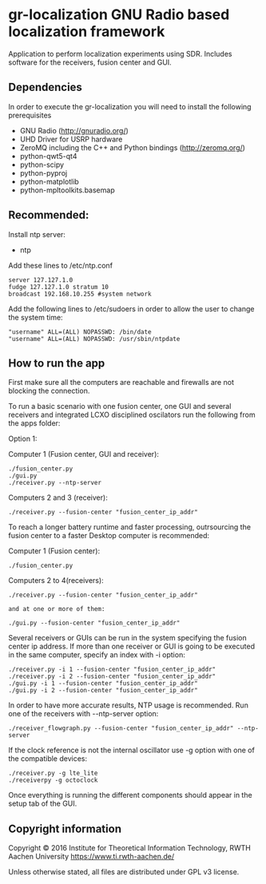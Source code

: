 gr-localization GNU Radio based localization framework
======================================================
Application to perform localization experiments using SDR. Includes software for the receivers, fusion center and GUI.


Dependencies
------------------
In order to execute the gr-localization you will need to install the following prerequisites
- GNU Radio (http://gnuradio.org/)
- UHD Driver for USRP hardware
- ZeroMQ including the C++ and Python bindings (http://zeromq.org/)
- python-qwt5-qt4
- python-scipy
- python-pyproj
- python-matplotlib
- python-mpltoolkits.basemap


Recommended:
--------------
Install ntp server:
- ntp

Add these lines to /etc/ntp.conf

    server 127.127.1.0
    fudge 127.127.1.0 stratum 10
    broadcast 192.168.10.255 #system network

Add the following lines to /etc/sudoers in order to allow the user to change the system time:

    "username" ALL=(ALL) NOPASSWD: /bin/date
    "username" ALL=(ALL) NOPASSWD: /usr/sbin/ntpdate


How to run the app
-------------------

First make sure all the computers are reachable and firewalls are not blocking the connection.

To run a basic scenario with one fusion center, one GUI and several receivers and integrated LCXO disciplined oscilators run the following from the apps folder:

Option 1:

Computer 1 (Fusion center, GUI and receiver):

    ./fusion_center.py
    ./gui.py
    ./receiver.py --ntp-server

Computers 2 and 3 (receiver):

    ./receiver.py --fusion-center "fusion_center_ip_addr"

To reach a longer battery runtime and faster processing, outrsourcing the fusion center to a faster Desktop computer is recommended:

Computer 1 (Fusion center):

    ./fusion_center.py

Computers 2 to 4(receivers):

    ./receiver.py --fusion-center "fusion_center_ip_addr"
    
    and at one or more of them:
    
    ./gui.py --fusion-center "fusion_center_ip_addr"

Several receivers or GUIs can be run in the system specifying the fusion center ip address.
If more than one receiver or GUI is going to be executed in the same computer, specify an index with -i option:

    ./receiver.py -i 1 --fusion-center "fusion_center_ip_addr"
    ./receiver.py -i 2 --fusion-center "fusion_center_ip_addr"
    ./gui.py -i 1 --fusion-center "fusion_center_ip_addr"
    ./gui.py -i 2 --fusion-center "fusion_center_ip_addr"

In order to have more accurate results, NTP usage is recommended. Run one of the receivers with --ntp-server option:

    ./receiver_flowgraph.py --fusion-center "fusion_center_ip_addr" --ntp-server

If the clock reference is not the internal oscillator use -g option with one of the compatible devices:

    ./receiver.py -g lte_lite
    ./receiverpy -g octoclock

Once everything is running the different components should appear in the setup tab of the GUI.


Copyright information
------------------
Copyright © 2016 Institute for Theoretical Information Technology,
                 RWTH Aachen University <https://www.ti.rwth-aachen.de/>

Unless otherwise stated, all files are distributed under GPL v3 license.
